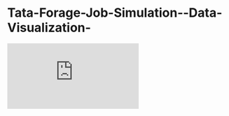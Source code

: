 # Tata-Forage-Job-Simulation--Data-Visualization-
![image](https://github.com/SahaniNilesh/Tata-Forage-Job-Simulation--Data-Visualization-/blob/2ffb8bf06872e12ad2de47a5cedd42f4fdc3916f/Tata%20Forage%20Job%20Simulation-%20Data%20Visualization%3A/MyXvBcppsW2FkNYCX_ifobHAoMjQs9s6bKS_ZERH2bXxXwGj4tLFP_1744361544590_completion_certificate.pdf)
